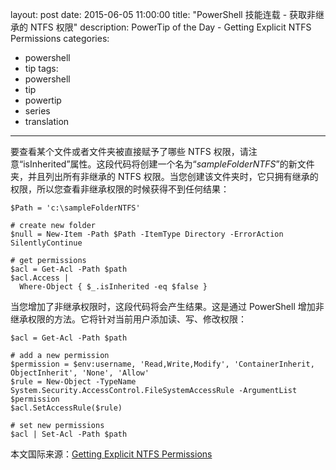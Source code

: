 layout: post
date: 2015-06-05 11:00:00
title: "PowerShell 技能连载 - 获取非继承的 NTFS 权限"
description: PowerTip of the Day - Getting Explicit NTFS Permissions
categories:
- powershell
- tip
tags:
- powershell
- tip
- powertip
- series
- translation
---
要查看某个文件或者文件夹被直接赋予了哪些 NTFS 权限，请注意“isInherited”属性。这段代码将创建一个名为“_sampleFolderNTFS_”的新文件夹，并且列出所有非继承的 NTFS 权限。当您创建该文件夹时，它只拥有继承的权限，所以您查看非继承权限的时候获得不到任何结果：

    $Path = 'c:\sampleFolderNTFS'
    
    # create new folder
    $null = New-Item -Path $Path -ItemType Directory -ErrorAction SilentlyContinue
    
    # get permissions
    $acl = Get-Acl -Path $path
    $acl.Access |
      Where-Object { $_.isInherited -eq $false }

当您增加了非继承权限时，这段代码将会产生结果。这是通过 PowerShell 增加非继承权限的方法。它将针对当前用户添加读、写、修改权限：

    $acl = Get-Acl -Path $path
    
    # add a new permission
    $permission = $env:username, 'Read,Write,Modify', 'ContainerInherit, ObjectInherit', 'None', 'Allow'
    $rule = New-Object -TypeName System.Security.AccessControl.FileSystemAccessRule -ArgumentList $permission
    $acl.SetAccessRule($rule)
    
    # set new permissions
    $acl | Set-Acl -Path $path

<!--more-->
本文国际来源：[Getting Explicit NTFS Permissions](http://community.idera.com/powershell/powertips/b/tips/posts/getting-explicit-ntfs-permissions)
